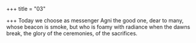 +++
title = "03"

+++
Today we choose as messenger Agni the good one, dear to many, whose beacon is smoke, but who is foamy with radiance when the  dawns break, the glory of the ceremonies, of the sacrifices.